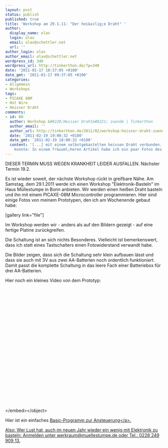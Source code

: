 ```yaml
---
layout: post
status: publish
published: true
title: 'Workshop am 29.1.11: "Der hei&szlig;e Draht" '
author:
  display_name: olav
  login: olav
  email: olav@schettler.net
  url: ''
author_login: olav
author_email: olav@schettler.net
wordpress_id: 340
wordpress_url: http://tinkerthon.de/?p=340
date: '2011-01-17 10:37:05 +0100'
date_gmt: '2011-01-17 09:37:05 +0100'
categories:
- Allgemein
- Workshops
tags:
- PICAXE 08M
- Hot Wire
- Heisser Draht
comments:
- id: 80
  author: Workshop &#8220;Heisser Draht&#8221; zuende | Tinkerthon
  author_email: ''
  author_url: http://tinkerthon.de/2011/02/workshop-heisser-draht-zuende/
  date: '2011-02-19 19:00:32 +0100'
  date_gmt: '2011-02-19 18:00:32 +0100'
  content: '[...] mit einem selbstgebastelten heissen Draht verbunden. Wer nicht teilnehmen
    konnte: In einem fr&uuml;heren Artikel habe ich ein paar Fotos des [...]'
---
```

<p>DIESER TERMIN MUSS WEGEN KRANKHEIT LEIDER AUSFALLEN. N&auml;chster Termin 19.2.</p>
<p>Es ist wieder soweit, der n&auml;chste Workshop r&uuml;ckt in greifbare N&auml;he. Am Samstag, dem 29.1.2011 werde ich einen Workshop "Elektronik-Basteln" im Haus M&uuml;llestumpe in Bonn anbieten. Wir werden einen hei&szlig;en Draht basteln und ihn mit einem PICAXE-08M Microcontroller programmieren. Hier sind einige Fotos von meinem Prototypen, den ich am Wochenende gebaut habe:</p>
<p>[gallery link="file"]</p>
<p>Im Workshop werden wir - anders als auf den Bildern gezeigt - auf eine fertige Platine zur&uuml;ckgreifen.</p>
<p>Die Schaltung ist an sich nichts Besonderes. Vielleicht ist bemerkenswert, dass ich statt eines Tastschalters einen Fotowiderstand verwandt habe.</p>
<p>Die Bilder zeigen, dass sich die Schaltung sehr klein aufbauen l&auml;sst und dass sie auch mit 3V aus zwei AA-Batterien noch ordentlich funktioniert. Damit passt die komplette Schaltung in das leere Fach einer Batteriebox f&uuml;r drei AA-Batterien.</p>
<p>Hier noch ein kleines Video von dem Prototyp:</p>
<p><object classid="clsid:d27cdb6e-ae6d-11cf-96b8-444553540000" width="480" height="385" codebase="http:&#47;&#47;download.macromedia.com&#47;pub&#47;shockwave&#47;cabs&#47;flash&#47;swflash.cab#version=6,0,40,0"><param name="allowFullScreen" value="true" &#47;><param name="allowscriptaccess" value="always" &#47;><param name="src" value="http:&#47;&#47;www.youtube.com&#47;v&#47;dzjq7W4WSE8?fs=1&amp;hl=de_DE" &#47;><param name="allowfullscreen" value="true" &#47;><embed type="application&#47;x-shockwave-flash" width="480" height="385" src="http:&#47;&#47;www.youtube.com&#47;v&#47;dzjq7W4WSE8?fs=1&amp;hl=de_DE" allowscriptaccess="always" allowfullscreen="true"><&#47;embed><&#47;object></p>
<p>Hier ist ein einfaches <a href="http:&#47;&#47;tinkerthon.de&#47;wp-content&#47;uploads&#47;2011&#47;01&#47;heisser_draht_inabox.bas_.txt">Basic-Programm zur Ansteuerung<&#47;a>.</p>
<p>Also: Wer Lust hat, auch im neuen Jahr wieder ein wenig mit Elektronik zu basteln: Anmelden unter werkraum@muellestumpe.de oder Tel.: 0228 249 909 13.</p>
